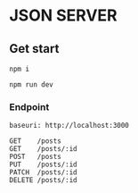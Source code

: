 # JSON SERVER

## Get start 

```
npm i

npm run dev
```

### Endpoint 

```
baseuri: http://localhost:3000

GET    /posts
GET    /posts/:id
POST   /posts
PUT    /posts/:id
PATCH  /posts/:id
DELETE /posts/:id

```